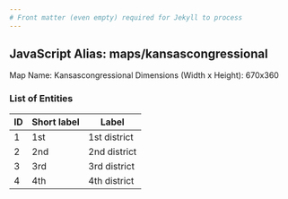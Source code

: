 ```yaml
---
# Front matter (even empty) required for Jekyll to process
---
```


## JavaScript Alias: maps/kansascongressional

Map Name: Kansascongressional
Dimensions (Width x Height): 670x360





### List of Entities

ID | Short label | Label
---|---|---|
1|1st|1st district
2|2nd|2nd district
3|3rd|3rd district
4|4th|4th district

